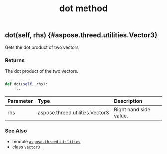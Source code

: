 ﻿---
title: dot method
second_title: Aspose.3D for Python via .NET API References
description: 
type: docs
weight: 60
url: /python-net/aspose.threed.utilities/vector3/dot/
is_root: false
---

## dot(self, rhs) {#aspose.threed.utilities.Vector3}

Gets the dot product of two vectors


### Returns 


The dot product of the two vectors.


```python

def dot(self, rhs):
    ...
```


| Parameter | Type | Description |
| :- | :- | :- |
| rhs | aspose.threed.utilities.Vector3 | Right hand side value. |



### See Also
* module [`aspose.threed.utilities`](../../)
* class [`Vector3`](/3d/python-net/aspose.threed.utilities/vector3)
